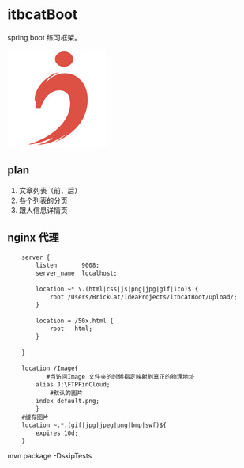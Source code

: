 # itbcatBoot

spring boot 练习框架。

![](https://github.com/ITBCat/itbcatBoot/blob/master/src/main/resources/static/i_b%20.png?raw=true)

## plan
1. 文章列表（前、后）
2. 各个列表的分页
3. 跟人信息详情页

## nginx 代理
```
    server {
        listen       9008;
        server_name  localhost;

		location ~* \.(html|css|js|png|jpg|gif|ico)$ {
         	root /Users/BrickCat/IdeaProjects/itbcatBoot/upload/;
     	}

        location = /50x.html {
            root   html;
        }

    }
    
    location /Image{
           #当访问Image 文件夹的时候指定映射到真正的物理地址
        alias J:\FTPFinCloud;
            #默认的图片
        index default.png;
        }
    #缓存图片
    location ~.*.(gif|jpg|jpeg|png|bmp|swf)${
        expires 10d;
    }

```
mvn package -DskipTests
